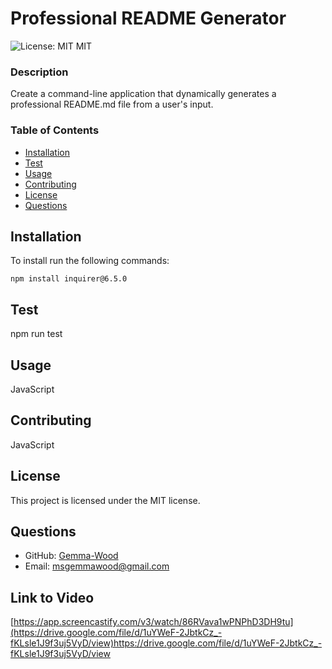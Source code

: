 
  # Professional README Generator
  
  ![License: MIT](https://img.shields.io/badge/License-MIT-blue.svg)  MIT
  
  ### Description
  Create a command-line application that dynamically generates a professional README.md file from a user's input.
  
  ### Table of Contents
  - [Installation](#installation)
  - [Test](#test)
  - [Usage](#usage)
  - [Contributing](#contributing)
  - [License](#license)
  - [Questions](#questions)
  
  ## Installation
  To install run the following commands:
  ```
  npm install inquirer@6.5.0
  ```
  
  ## Test
  npm run test
  
  ## Usage
  JavaScript
  
  ## Contributing
  JavaScript
  
  ## License
  This project is licensed under the MIT license.
  
  ## Questions
  - GitHub: [Gemma-Wood](https://github.com/Gemma-Wood)
  - Email: msgemmawood@gmail.com 


  ## Link to Video
  [https://app.screencastify.com/v3/watch/86RVava1wPNPhD3DH9tu](https://drive.google.com/file/d/1uYWeF-2JbtkCz_-fKLsle1J9f3uj5VyD/view)https://drive.google.com/file/d/1uYWeF-2JbtkCz_-fKLsle1J9f3uj5VyD/view
